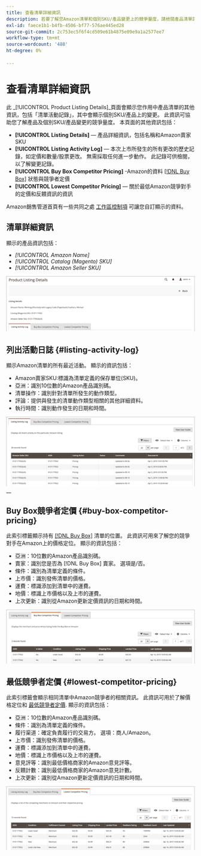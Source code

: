 ```yaml
---
title: 查看清單詳細資訊
description: 若要了解您Amazon清單和個別SKU/產品變更上的競爭量度，請檢閱產品清單詳細資料頁面。
exl-id: faece1b1-b4fb-4506-bf77-576ae445ed28
source-git-commit: 2c753ec5f6f4cd509e61b4875e09e9a1a2577ee7
workflow-type: tm+mt
source-wordcount: '488'
ht-degree: 0%

---
```


# 查看清單詳細資訊

此 _[!UICONTROL Product Listing Details]_頁面會顯示您作用中產品清單的其他資訊，包括「清單活動記錄」，其中會顯示個別SKU/產品上的變更。 此資訊可協助您了解產品及個別SKU/產品變更的競爭量度。 本頁面的其他資訊包括：

- **[!UICONTROL Listing Details]**  — 產品詳細資訊，包括名稱和Amazon賣家SKU
- **[!UICONTROL Listing Activity Log]**  — 本次上市所發生的所有更改的歷史記錄，如定價和數量/股票更改。 無需採取任何進一步動作。 此記錄可供檢閱，以了解變更記錄。
- **[!UICONTROL Buy Box Competitor Pricing]** -Amazon的資料 [[!DNL Buy Box]](./buy-box-competitor-pricing.md) 狀態與競爭者定價
- **[!UICONTROL Lowest Competitor Pricing]**  — 關於最低Amazon競爭對手的定價和反饋資訊的資訊

Amazon銷售管道首頁有一些共同之處 [工作區控制項](./workspace-controls.md) 可讓您自訂顯示的資料。

## 清單詳細資訊

顯示的產品資訊包括：

- _[!UICONTROL Amazon Name]_
- _[!UICONTROL Catalog (Magento) SKU]_
- _[!UICONTROL Amazon Seller SKU]_

![清單詳細資訊](assets/amazon-product-listing-details.png)

## 列出活動日誌 {#listing-activity-log}

顯示Amazon清單的所有最近活動。 顯示的資訊包括：

- Amazon賣家SKU:標識為清單定義的保存單位(SKU)。
- 亞洲：識別10位數的Amazon產品識別碼。
- 清單操作：識別針對清單所發生的動作類型。
- 評論：提供與發生的清單動作類型相關的其他詳細資料。
- 執行時間：識別動作發生的日期和時間。

![產品清單詳細資訊 — 清單活動日誌](assets/amazon-listing-activity-log.png)
__

## Buy Box競爭者定價 {#buy-box-competitor-pricing}

此索引標籤顯示持有 [[!DNL Buy Box]](./buy-box-competitor-pricing.md) 清單的位置。 此資訊可用來了解您的競爭對手在Amazon上的價格定位。 顯示的資訊包括：

- 亞洲：10位數的Amazon產品識別碼。
- 賣家：識別您是否為 [!DNL Buy Box] 賣家。 選項是/否。
- 條件：識別為清單定義的條件。
- 上市價：識別發佈清單的價格。
- 運費：標識添加到清單中的運費。
- 地價：標識上市價格以及上市的運費。
- 上次更新：識別從Amazon更新定價資訊的日期和時間。

![產品清單詳細資訊：Buy Box競爭者定價](assets/amazon-listing-details-buy-box-2.png)

## 最低競爭者定價 {#lowest-competitor-pricing}

此索引標籤會顯示相同清單中Amazon競爭者的相關資訊。 此資訊可用於了解價格定位和 [最低競爭者定價](./lowest-competitor-pricing.md). 顯示的資訊包括：

- 亞洲：10位數的Amazon產品識別碼。
- 條件：識別為清單定義的條件。
- 履行渠道：確定負責履行的交易方。 選項：商人/Amazon。
- 上市價：識別發佈清單的價格。
- 運費：標識添加到清單中的運費。
- 地價：標識上市價格以及上市的運費。
- 意見評等：識別最低價格商家的Amazon意見評等。
- 反饋計數：識別最低價格商家的Amazon意見計數。
- 上次更新：識別從Amazon更新定價資訊的日期和時間。

![產品清單詳細資訊 — 最低競爭者定價](assets/amazon-listing-details-lowest-comp.png)
